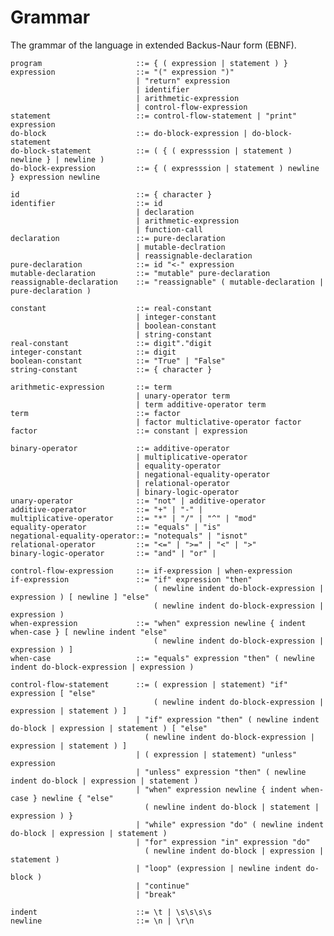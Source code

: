 # Grammar
The grammar of the language in extended Backus-Naur form (EBNF).

    program                     ::= { ( expression | statement ) }
    expression                  ::= "(" expression ")"
                                | "return" expression
                                | identifier
                                | arithmetic-expression
                                | control-flow-expression
    statement                   ::= control-flow-statement | "print" expression
    do-block                    ::= do-block-expression | do-block-statement
    do-block-statement          ::= ( { ( expresssion | statement ) newline } | newline )
    do-block-expression         ::= { ( expresssion | statement ) newline } expression newline
    
    id                          ::= { character }
    identifier                  ::= id
                                | declaration
                                | arithmetic-expression
                                | function-call
    declaration                 ::= pure-declaration 
                                | mutable-declration 
                                | reassignable-declaration
    pure-declaration            ::= id "<-" expression
    mutable-declaration         ::= "mutable" pure-declaration
    reassignable-declaration    ::= "reassignable" ( mutable-declaration | pure-declaration )
    
    constant                    ::= real-constant 
                                | integer-constant 
                                | boolean-constant 
                                | string-constant
    real-constant               ::= digit"."digit
    integer-constant            ::= digit
    boolean-constant            ::= "True" | "False"
    string-constant             ::= { character }
    
    arithmetic-expression       ::= term 
                                | unary-operator term 
                                | term additive-operator term
    term                        ::= factor 
                                | factor multiclative-operator factor
    factor                      ::= constant | expression
    
    binary-operator             ::= additive-operator 
                                | multiplicative-operator 
                                | equality-operator
                                | negational-equality-operator
                                | relational-operator
                                | binary-logic-operator
    unary-operator              ::= "not" | additive-operator
    additive-operator           ::= "+" | "-" | 
    multiplicative-operator     ::= "*" | "/" | "^" | "mod" 
    equality-operator           ::= "equals" | "is"
    negational-equality-operator::= "notequals" | "isnot"
    relational-operator         ::= "<=" | ">=" | "<" | ">"
    binary-logic-operator       ::= "and" | "or" |
                                    
    control-flow-expression     ::= if-expression | when-expression
    if-expression               ::= "if" expression "then" 
                                    ( newline indent do-block-expression | expression ) [ newline ] "else" 
                                    ( newline indent do-block-expression | expression )
    when-expression             ::= "when" expression newline { indent when-case } [ newline indent "else" 
                                    ( newline indent do-block-expression | expression ) ]
    when-case                   ::= "equals" expression "then" ( newline indent do-block-expression | expression )
                                    
    control-flow-statement      ::= ( expression | statement) "if" expression [ "else" 
                                    ( newline indent do-block-expression | expression | statement ) ]
                                | "if" expression "then" ( newline indent do-block | expression | statement ) [ "else"
                                  ( newline indent do-block-expression | expression | statement ) ]
                                | ( expression | statement) "unless" expression
                                | "unless" expression "then" ( newline indent do-block | expression | statement )
                                | "when" expression newline { indent when-case } newline { "else" 
                                  ( newline indent do-block | statement | expression ) }
                                | "while" expression "do" ( newline indent do-block | expression | statement )
                                | "for" expression "in" expression "do" 
                                  ( newline indent do-block | expression | statement )
                                | "loop" (expression | newline indent do-block )
                                | "continue"
                                | "break"

    indent                      ::= \t | \s\s\s\s
    newline                     ::= \n | \r\n
